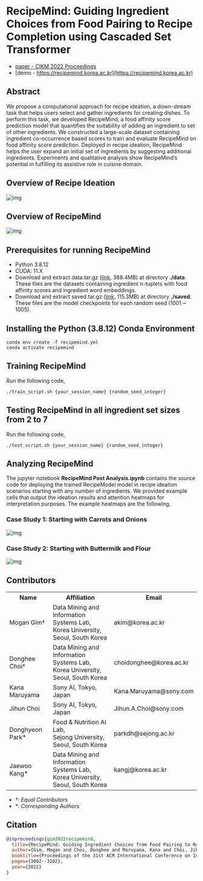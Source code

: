 # RecipeMind: Guiding Ingredient Choices from Food Pairing to Recipe Completion using Cascaded Set Transformer
* [paper - CIKM 2022 Proceedings](https://dl.acm.org/doi/abs/10.1145/3511808.3557092)
* [demo - https://recipemind.korea.ac.kr](https://recipemind.korea.ac.kr)

## Abstract

We propose a computational approach for recipe ideation, a down-stream task that helps users select and gather ingredients for creating dishes. To perform this task, we developed RecipeMind, a food affinity score prediction model that quantifies the suitability of adding an ingredient to set of other ingredients. We constructed a large-scale dataset containing ingredient co-occurrence based scores to train and evaluate RecipeMind on food affinity score prediction. Deployed in recipe ideation, RecipeMind helps the user expand an initial set of ingredients by suggesting additional ingredients. Experiments and qualitative analysis show RecipeMind’s potential in fulfilling its assistive role in cuisine domain.

## Overview of Recipe Ideation

![img](./figures/0_task.png)

## Overview of RecipeMind

![img](./figures/1_model.png)

## Prerequisites for running RecipeMind

- Python 3.8.12
- CUDA: 11.X
- Download and extract data.tar.gz ([link](https://drive.google.com/file/d/1xZa4fPQvoxWBX_fvcFtmZjWZj0Fa7pFj/view?usp=sharing), 388.4MB) at directory **./data**. These files are the datasets containing ingredient n-tuplets with food affinity scores and ingredient word embeddings.
- Download and extract saved.tar.gz ([link](https://drive.google.com/file/d/1D_PQcf82-0b4qW3EUGQWV_cQnKezt2Yc/view?usp=sharing), 115.3MB) at directory **./saved**. These files are the model checkpoints for each random seed (1001 ~ 1005).

## Installing the Python (3.8.12) Conda Environment

```
conda env create -f recipemind.yml
conda activate recipemind
```

## Training RecipeMind

Run the following code,
```
./train_script.sh {your_session_name} {random_seed_integer}
```

## Testing RecipeMind in all ingredient set sizes from 2 to 7

Run the following code,
```
./test_script.sh {your_session_name} {random_seed_integer}
```

## Analyzing RecipeMind

The jupyter notebook **RecipeMind Post Analysis.ipynb** contains the source code for deploying the trained RecipeModel model in recipe ideation scenarios starting with any number of ingredients. We provided example cells that output the ideation results and attention heatmaps for interpretation purposes. The example heatmaps are the following,

### Case Study 1: Starting with Carrots and Onions

![img](./figures/2_attnmaps1.png)

### Case Study 2: Starting with Buttermilk and Flour

![img](./figures/3_attnmaps2.png)


## Contributors

<table>
	<tr>
		<th>Name</th>		
		<th>Affiliation</th>
		<th>Email</th>
	</tr>
	<tr>
		<td>Mogan Gim&dagger;</td>		
		<td>Data Mining and Information Systems Lab,<br>Korea University, Seoul, South Korea</td>
		<td>akim@korea.ac.kr</td>
	</tr>
	<tr>
		<td>Donghee Choi&dagger;</td>		
		<td>Data Mining and Information Systems Lab,<br>Korea University, Seoul, South Korea</td>
		<td>choidonghee@korea.ac.kr</td>
	</tr>
	<tr>
		<td>Kana Maruyama</td>		
		<td>Sony AI, Tokyo, Japan</td>
		<td>Kana.Maruyama@sony.com</td>
	</tr>
	<tr>
		<td>Jihun Choi</td>		
		<td>Sony AI, Tokyo, Japan</td>
		<td>Jihun.A.Choi@sony.com</td>
	</tr>
	<tr>
		<td>Donghyeon Park*</td>		
		<td>Food & Nutrition AI Lab,<br>Sejong University, Seoul, South Korea</td>
		<td>parkdh@sejong.ac.kr</td>
	</tr>
	<tr>
		<td>Jaewoo Kang*</td>		
		<td>Data Mining and Information Systems Lab,<br>Korea University, Seoul, South Korea</td>
		<td>kangj@korea.ac.kr</td>
	</tr>

</table>



- &dagger;: *Equal Contributors*
- &ast;: *Corresponding Authors*

## Citation
```bibtex
@inproceedings{gim2022recipemind,
  title={RecipeMind: Guiding Ingredient Choices from Food Pairing to Recipe Completion using Cascaded Set Transformer},
  author={Gim, Mogan and Choi, Donghee and Maruyama, Kana and Choi, Jihun and Kim, Hajung and Park, Donghyeon and Kang, Jaewoo},
  booktitle={Proceedings of the 31st ACM International Conference on Information \& Knowledge Management},
  pages={3092--3102},
  year={2022}
}
```


